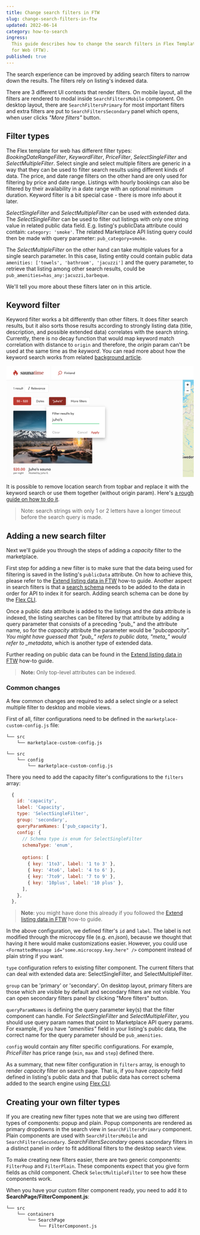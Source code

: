 ```yaml
---
title: Change search filters in FTW
slug: change-search-filters-in-ftw
updated: 2022-06-14
category: how-to-search
ingress:
  This guide describes how to change the search filters in Flex Template
  for Web (FTW).
published: true
---
```


The search experience can be improved by adding search filters to narrow
down the results. The filters rely on listing's indexed data.

There are 3 different UI contexts that render filters. On mobile layout,
all the filters are rendered to modal inside `SearchFiltersMobile`
component. On desktop layout, there are `SearchFiltersPrimary` for most
important filters and extra filters are put to `SearchFiltersSecondary`
panel which opens, when user clicks _"More filters"_ button.

## Filter types

The Flex template for web has different filter types:
_BookingDateRangeFilter_, _KeywordFilter_, _PriceFilter_,
_SelectSingleFilter_ and _SelectMultipleFilter_. Select single and
select multiple filters are generic in a way that they can be used to
filter search results using different kinds of data. The price, and date
range filters on the other hand are only used for filtering by price and
date range. Listings with hourly bookings can also be filtered by their
availability in a date range with an optional minimum duration. Keyword
filter is a bit special case - there is more info about it later.

_SelectSingleFilter_ and _SelectMultipleFilter_ can be used with
extended data. The _SelectSingleFilter_ can be used to filter out
listings with only one string value in related public data field. E.g.
listing's publicData attribute could contain: `category: 'smoke'`. The
related Marketplace API listing query could then be made with query
parameter: `pub_category=smoke`.

The _SelectMultipleFilter_ on the other hand can take multiple values
for a single search parameter. In this case, listing entity could
contain public data `amenities: ['towels', 'bathroom', 'jacuzzi']` and
the query parameter, to retrieve that listing among other search
results, could be `pub_amenities=has_any:jacuzzi,barbeque`.

We'll tell you more about these filters later on in this article.

## Keyword filter

Keyword filter works a bit differently than other filters. It does
filter search results, but it also sorts those results according to
strongly listing data (title, description, and possible extended data)
correlates with the search string. Currently, there is no decay function
that would map keyword match correlation with distance to `origin` and
therefore, the _origin_ param can't be used at the same time as the
_keyword_. You can read more about how the keyword search works from
related [background article](/concepts/how-the-listing-search-works/).

![Desktop filters](./keyword-search.png)

It is possible to remove location search from topbar and replace it with
the keyword search or use them together (without origin param). Here's
[a rough guide on how to do it](/how-to/use-keyword-search-in-topbar/).

> Note: search strings with only 1 or 2 letters have a longer timeout
> before the search query is made.

## Adding a new search filter

Next we'll guide you through the steps of adding a _capacity_ filter to
the marketplace.

First step for adding a new filter is to make sure that the data being
used for filtering is saved in the listing's `publicData` attribute. On
how to achieve this, please refer to the
[Extend listing data in FTW](/how-to/extend-listing-data-in-ftw/) how-to
guide. Another aspect in search filters is that a
[search schema](/references/extended-data/#search-schema) needs to be
added to the data in order for API to index it for search. Adding search
schema can be done by the
[Flex CLI](/introduction/getting-started-with-flex-cli/).

Once a public data attribute is added to the listings and the data
attribute is indexed, the listing searches can be filtered by that
attribute by adding a query parameter that consists of a preceding
"pub\_" and the attribute name, so for the _capacity_ attribute the
parameter would be "pub*capacity". You might have guessed that "pub\_"
refers to public data, "meta\_" would refer to \_metadata*, which is
another type of extended data.

Further reading on public data can be found in the
[Extend listing data in FTW](/how-to/extend-listing-data-in-ftw/) how-to
guide.

> **Note:** Only top-level attributes can be indexed.

### Common changes

A few common changes are required to add a select single or a select
multiple filter to desktop and mobile views.

First of all, filter configurations need to be defined in the
`marketplace-custom-config.js` file:

```shell
└── src
    └── marketplace-custom-config.js
```

<extrainfo title="FTW-product has moved config files into a different location">

```shell
└── src
    └── config
        └── marketplace-custom-config.js
```

</extrainfo>

There you need to add the capacity filter's configurations to the
`filters` array:

```js
  {
    id: 'capacity',
    label: 'Capacity',
    type: 'SelectSingleFilter',
    group: 'secondary',
    queryParamNames: ['pub_capacity'],
    config: {
      // Schema type is enum for SelectSingleFilter
      schemaType: 'enum',

      options: [
        { key: '1to3', label: '1 to 3' },
        { key: '4to6', label: '4 to 6' },
        { key: '7to9', label: '7 to 9' },
        { key: '10plus', label: '10 plus' },
      ],
    },
  },
```

> **Note**: you might have done this already if you followed the
> [Extend listing data in FTW](/how-to/extend-listing-data-in-ftw/)
> how-to guide.

In the above configuration, we defined filter's `id` and `label`. The
label is not modified through the microcopy file (e.g. _en.json_),
because we thought that having it here would make customizations easier.
However, you could use
`<FormattedMessage id="some.microcopy.key.here" />` component instead of
plain string if you want.

`type` configuration refers to existing filter component. The current
filters that can deal with extended data are: SelectSingleFilter, and
SelectMultipleFilter.

`group` can be 'primary' or 'secondary'. On desktop layout, primary
filters are those which are visible by default and secondary filters are
not visible. You can open secondary filters panel by clicking "More
filters" button.

`queryParamNames` is defining the query parameter key(s) that the filter
component can handle. For _SelectSingleFilter_ and
_SelectMultipleFilter_, you should use query param names that point to
Marketplace API query params. For example, if you have _"amenities"_
field in your listing's public data, the correct name for the query
parameter should be `pub_amenities`.

`config` would contain any filter specific configurations. For example,
_PriceFilter_ has price range (`min`, `max` and `step`) defined there.

As a summary, that new filter configuration in `filters` array, is
enough to render _capacity_ filter on search page. That is, if you have
_capacity_ field defined in listing's public data and that public data
has correct schema added to the search engine using
[Flex CLI](/introduction/getting-started-with-flex-cli/).

## Creating your own filter types

If you are creating new filter types note that we are using two
different types of components: popup and plain. Popup components are
rendered as primary dropdowns in the search view in
`SearchFiltersPrimary` component. Plain components are used with
`SearchFiltersMobile` and `SearchFiltersSecondary`.
_SearchFiltersSecondary_ opens sacondary filters in a distinct panel in
order to fit additional filters to the desktop search view.

To make creating new filters easier, there are two generic components:
`FilterPoup` and `FilterPlain`. These components expect that you give
form fields as child component. Check `SelectMultipleFilter` to see how
these components work.

When you have your custom filter component ready, you need to add it to
**SearchPage/FilterComponent.js**:

```shell
└── src
    └── containers
        └── SearchPage
            └── FilterComponent.js
```
